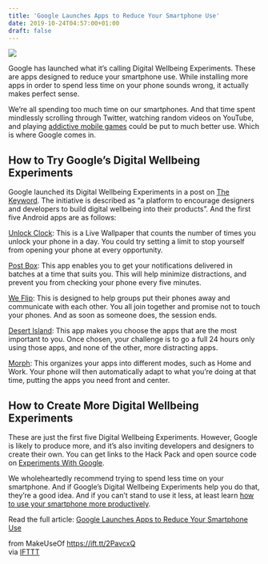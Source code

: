 ```yaml
---
title: 'Google Launches Apps to Reduce Your Smartphone Use'
date: 2019-10-24T04:57:00+01:00
draft: false
---
```


![](https://static.makeuseof.com/wp-content/uploads/2019/10/digital-wellbeing-experiments-logo.png)

Google has launched what it’s calling Digital Wellbeing Experiments. These are apps designed to reduce your smartphone use. While installing more apps in order to spend less time on your phone sounds wrong, it actually makes perfect sense.

We’re all spending too much time on our smartphones. And that time spent mindlessly scrolling through Twitter, watching random videos on YouTube, and playing [addictive mobile games](//www.makeuseof.com/tag/free-mobile-games-no-ads/) could be put to much better use. Which is where Google comes in.

How to Try Google’s Digital Wellbeing Experiments
-------------------------------------------------

Google launched its Digital Wellbeing Experiments in a post on [The Keyword](https://www.blog.google/outreach-initiatives/digital-wellbeing/digital-wellbeing-experiments/). The initiative is described as “a platform to encourage designers and developers to build digital wellbeing into their products”. And the first five Android apps are as follows:

[Unlock Clock](https://experiments.withgoogle.com/unlock-clock): This is a Live Wallpaper that counts the number of times you unlock your phone in a day. You could try setting a limit to stop yourself from opening your phone at every opportunity.

[Post Box](https://experiments.withgoogle.com/post-box): This app enables you to get your notifications delivered in batches at a time that suits you. This will help minimize distractions, and prevent you from checking your phone every five minutes.

[We Flip](https://experiments.withgoogle.com/we-flip): This is designed to help groups put their phones away and communicate with each other. You all join together and promise not to touch your phones. And as soon as someone does, the session ends.

[Desert Island](https://experiments.withgoogle.com/desert-island): This app makes you choose the apps that are the most important to you. Once chosen, your challenge is to go a full 24 hours only using those apps, and none of the other, more distracting apps.

[Morph](https://experiments.withgoogle.com/morph): This organizes your apps into different modes, such as Home and Work. Your phone will then automatically adapt to what you’re doing at that time, putting the apps you need front and center.

How to Create More Digital Wellbeing Experiments
------------------------------------------------

These are just the first five Digital Wellbeing Experiments. However, Google is likely to produce more, and it’s also inviting developers and designers to create their own. You can get links to the Hack Pack and open source code on [Experiments With Google](https://experiments.withgoogle.com/collection/digitalwellbeing).

We wholeheartedly recommend trying to spend less time on your smartphone. And if Google’s Digital Wellbeing Experiments help you do that, they’re a good idea. And if you can’t stand to use it less, at least learn [how to use your smartphone more productively](//www.makeuseof.com/tag/5-expert-ways-use-smartphone-productively-every-day/).

Read the full article: [Google Launches Apps to Reduce Your Smartphone Use](https://www.makeuseof.com/tag/google-apps-to-reduce-smartphone-use/)

  
  
from MakeUseOf https://ift.tt/2PavcxQ  
via [IFTTT](https://ifttt.com/?ref=da&site=blogger)